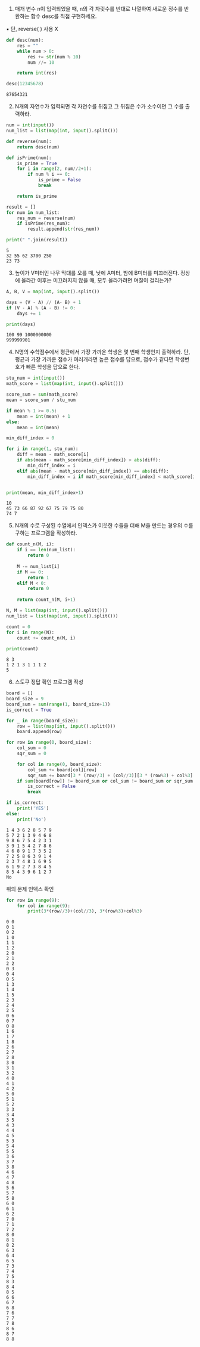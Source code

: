 1. 매개 변수 n이 입력되었을 때, n의 각 자릿수를 반대로 나열하여 새로운 정수를 반
환하는 함수 desc를 직접 구현하세요.

▪ 단, reverse( ) 사용 X


```python
def desc(num):
    res = ""
    while num > 0:
        res += str(num % 10)
        num //= 10

    return int(res)

desc(12345678)
```




    87654321



2. N개의 자연수가 입력되면 각 자연수를 뒤집고 그 뒤집은 수가 소수이면 그 수를 출력하라.


```python
num = int(input())
num_list = list(map(int, input().split()))

def reverse(num):
    return desc(num)

def isPrime(num):
    is_prime = True
    for i in range(2, num//2+1):
        if num % i == 0:
            is_prime = False
            break

    return is_prime

result = []
for num in num_list:
    res_num = reverse(num)
    if isPrime(res_num):
        result.append(str(res_num))

print(" ".join(result))
```

    5
    32 55 62 3700 250
    23 73


3. 높이가 V미터인 나무 막대를 오를 때, 낮에 A미터, 밤에 B미터를 미끄러진다. 정상에 올라간 이후는 미끄러지지 않을 때, 모두 올라가려면 며칠이 걸리는가?


```python
A, B, V = map(int, input().split())

days = (V - A) // (A- B) + 1
if (V - A) % (A - B) != 0:
    days += 1

print(days)
```

    100 99 1000000000
    999999901


4. N명의 수학점수에서 평균에서 가장 가까운 학생은 몇 번째 학생인지 출력하라. 단, 평균과 가장 가까운 점수가 여러개라면 높은 점수를 답으로, 점수가 같다면 학생번호가 빠른 학생을 답으로 한다.


```python
stu_num = int(input())
math_score = list(map(int, input().split()))

score_sum = sum(math_score)
mean = score_sum / stu_num

if mean % 1 >= 0.5:
    mean = int(mean) + 1
else:
    mean = int(mean)

min_diff_index = 0

for i in range(1, stu_num):
    diff = mean - math_score[i]
    if abs(mean - math_score[min_diff_index]) > abs(diff):
        min_diff_index = i
    elif abs(mean - math_score[min_diff_index]) == abs(diff):
        min_diff_index = i if math_score[min_diff_index] < math_score[i] else min_diff_index


print(mean, min_diff_index+1)
```

    10
    45 73 66 87 92 67 75 79 75 80
    74 7


5. N개의 수로 구성된 수열에서 인덱스가 이웃한 수들을 더해 M을 만드는 경우의 수를 구하는 프로그램을 작성하라.


```python
def count_n(M, i):
    if i == len(num_list):
        return 0
    
    M -= num_list[i]
    if M == 0:
        return 1
    elif M < 0:
        return 0
    
    return count_n(M, i+1)
```


```python
N, M = list(map(int, input().split()))
num_list = list(map(int, input().split()))

count = 0
for i in range(N):
    count += count_n(M, i)
    
print(count)
```

    8 3
    1 2 1 3 1 1 1 2
    5


6. 스도쿠 정답 확인 프로그램 작성



```python
board = []
board_size = 9
board_sum = sum(range(1, board_size+1))
is_correct = True

for _ in range(board_size):
    row = list(map(int, input().split()))
    board.append(row)

for row in range(0, board_size):
    col_sum = 0
    sqr_sum = 0

    for col in range(0, board_size):
        col_sum += board[col][row]
        sqr_sum += board[3 * (row//3) + (col//3)][3 * (row%3) + col%3]
    if sum(board[row]) != board_sum or col_sum != board_sum or sqr_sum != board_sum:
        is_correct = False
        break

if is_correct:
    print('YES')
else:
    print('No')
```

    1 4 3 6 2 8 5 7 9
    5 7 2 1 3 9 4 6 8
    9 8 6 7 5 4 2 3 1
    3 9 1 5 4 2 7 8 6
    4 6 8 9 1 7 3 5 2
    7 2 5 8 6 3 9 1 4
    2 3 7 4 8 1 6 9 5
    6 1 9 2 7 3 8 4 5
    8 5 4 3 9 6 1 2 7
    No


위의 문제 인덱스 확인


```python
for row in range(9):
    for col in range(9):
        print(3*(row//3)+(col//3), 3*(row%3)+col%3)
```

    0 0
    0 1
    0 2
    1 0
    1 1
    1 2
    2 0
    2 1
    2 2
    0 3
    0 4
    0 5
    1 3
    1 4
    1 5
    2 3
    2 4
    2 5
    0 6
    0 7
    0 8
    1 6
    1 7
    1 8
    2 6
    2 7
    2 8
    3 0
    3 1
    3 2
    4 0
    4 1
    4 2
    5 0
    5 1
    5 2
    3 3
    3 4
    3 5
    4 3
    4 4
    4 5
    5 3
    5 4
    5 5
    3 6
    3 7
    3 8
    4 6
    4 7
    4 8
    5 6
    5 7
    5 8
    6 0
    6 1
    6 2
    7 0
    7 1
    7 2
    8 0
    8 1
    8 2
    6 3
    6 4
    6 5
    7 3
    7 4
    7 5
    8 3
    8 4
    8 5
    6 6
    6 7
    6 8
    7 6
    7 7
    7 8
    8 6
    8 7
    8 8


